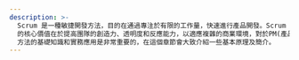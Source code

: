 ```yaml
---
description: >-
  Scrum 是一種敏捷開發方法，目的在通過專注於有限的工作量，快速進行產品開發。Scrum
  的核心價值在於提高團隊的創造力、透明度和反應能力，以適應複雜的商業環境，對於PM(產品經理和專案經理)而且，瞭解 Scrum
  方法的基礎知識和實務應用是非常重要的，在這個章節會大致介紹一些基本原理及簡介。
---
```

